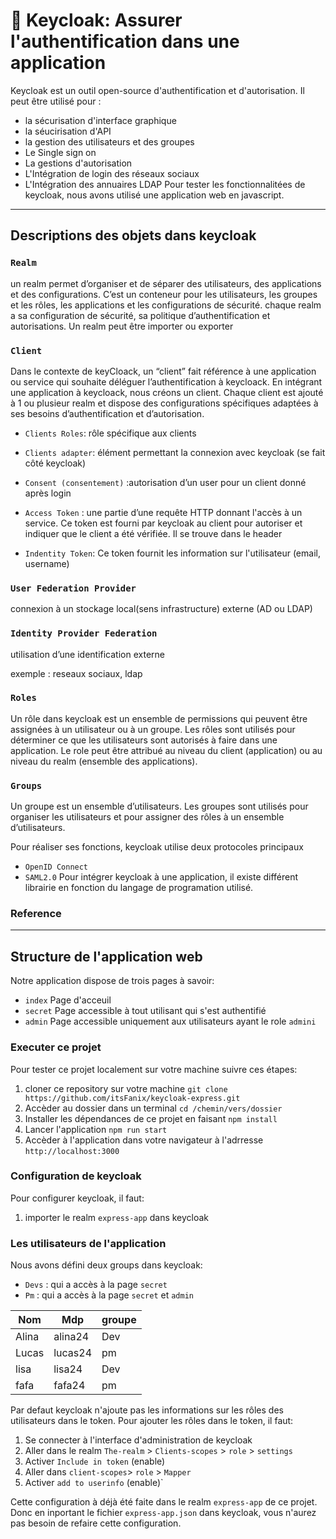 # :rocket: Keycloak: Assurer l'authentification dans une application
Keycloak est un outil open-source d'authentification et d'autorisation. Il peut être utilisé pour :
- la sécurisation d'interface graphique
- la séucirisation d'API
- la gestion des utilisateurs et des groupes
- Le Single sign on
- La gestions d'autorisation
- L'Intégration de login des réseaux sociaux
- L'Intégration des annuaires LDAP
Pour tester les fonctionnalitées de keycloak, nous avons utilisé une application web en javascript.
---
## Descriptions des objets dans keycloak
### `Realm`
un realm permet d’organiser et de séparer des utilisateurs, des applications et des configurations.  C’est un conteneur pour les utilisateurs, les groupes et les rôles, les applications et les configurations de sécurité.
chaque realm a sa configuration de sécurité, sa politique d’authentification et autorisations. 
Un realm peut être importer ou exporter

###  `Client`
Dans le contexte de keyCloack, un “client” fait référence à une application ou service qui souhaite déléguer l’authentification à keycloack. En intégrant une application à keycloack, nous créons un client. Chaque client est ajouté à 1 ou plusieur realm et dispose des configurations spécifiques adaptées à ses besoins d’authentification et d’autorisation. 
- `Clients Roles`:  rôle spécifique aux clients

- `Clients adapter`: élément permettant la connexion avec keycloak (se fait côté keycloak)

- `Consent (consentement)` :autorisation d’un user pour un client donné après login 

- `Access Token` : une partie d’une requête HTTP donnant l'accès à un service. Ce token est fourni par keycloak au client pour autoriser et indiquer que le client a été vérifiée. Il se trouve dans le header
  
- `Indentity Token`: Ce token fournit les information sur l'utilisateur (email, username)

### `User Federation Provider`

connexion à un stockage local(sens infrastructure) externe (AD ou LDAP)

### `Identity Provider Federation`

utilisation d’une identification externe

exemple : reseaux sociaux, ldap

### `Roles`
Un rôle dans keycloak est un ensemble de permissions qui peuvent être assignées à un utilisateur ou à un groupe. Les rôles sont utilisés pour déterminer ce que les utilisateurs sont autorisés à faire dans une application.
Le role peut être attribué au niveau du client (application) ou au niveau du realm (ensemble des applications). 

### `Groups`
Un groupe est un ensemble d’utilisateurs. Les groupes sont utilisés pour organiser les utilisateurs et pour assigner des rôles à un ensemble d’utilisateurs.

Pour réaliser ses fonctions, keycloak utilise deux protocoles principaux
- `OpenID Connect`
- `SAML2.0` 
Pour intégrer keycloak à une application, il existe différent librairie en fonction du langage de programation utilisé. 

### Reference


---
## Structure de l'application web
Notre application dispose de trois pages à savoir:
- `index` Page d'acceuil 
- `secret` Page accessible à tout utilisant qui s'est authentifié
- `admin` Page accessible uniquement aux utilisateurs ayant le role `admini` 

### Executer ce projet
Pour tester ce projet localement sur votre machine suivre ces étapes:
 1. cloner ce repository sur votre machine `git clone https://github.com/itsFanix/keycloak-express.git`
 2. Accèder au dossier dans un terminal `cd /chemin/vers/dossier`
 3. Installer les dépendances de ce projet en faisant `npm install`
 4. Lancer l'application `npm run start`
 5. Accèder à l'application dans votre navigateur à l'adrresse `http://localhost:3000`

### Configuration de keycloak
Pour configurer keycloak, il faut:
1. importer le realm `express-app` dans keycloak 
   
### Les utilisateurs de l'application
Nous avons défini deux groups dans keycloak:
- `Devs` : qui a accès à la page `secret`
- `Pm` :  qui a accès à la page `secret` et `admin`
  
| Nom | Mdp | groupe |
|-----------|-----------|-----------|
| Alina   | alina24   | Dev  |
| Lucas | lucas24   | pm   |
| lisa  | lisa24   | Dev  |
| fafa  | fafa24  | pm   |

Par defaut keycloak n'ajoute pas les informations sur les rôles des utilisateurs dans le token. Pour ajouter les rôles dans le token, il faut:
  1. Se connecter à l'interface d'administration de keycloak
  2. Aller dans le realm `The-realm` > `Clients-scopes` > `role` >  `settings`  
  3.  Activer `Include in token` (enable)
  4.  Aller dans `client-scopes`> `role` > `Mapper` 
  5.  Activer `add to userinfo` (enable)` 
   
Cette configuration à déjà été faite dans le realm `express-app` de ce projet. Donc en inportant le fichier `express-app.json` dans keycloak, vous n'aurez pas besoin de refaire cette configuration.